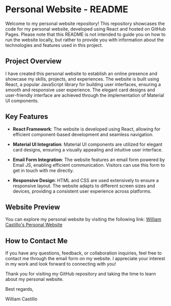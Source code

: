 # Personal Website - README

Welcome to my personal website repository! This repository showcases the code for my personal website, developed using React and hosted on GitHub Pages. Please note that this README is not intended to guide you on how to run the website locally, but rather to provide you with information about the technologies and features used in this project.

## Project Overview

I have created this personal website to establish an online presence and showcase my skills, projects, and experiences. The website is built using React, a popular JavaScript library for building user interfaces, ensuring a smooth and responsive user experience. The elegant card designs and user-friendly interface are achieved through the implementation of Material UI components.

## Key Features

- **React Framework**: The website is developed using React, allowing for efficient component-based development and seamless navigation.
  
- **Material UI Integration**: Material UI components are utilized for elegant card designs, ensuring a visually appealing and intuitive user interface.

- **Email Form Integration**: The website features an email form powered by Email JS, enabling efficient communication. Visitors can use this form to get in touch with me directly.

- **Responsive Design**: HTML and CSS are used extensively to ensure a responsive layout. The website adapts to different screen sizes and devices, providing a consistent user experience across platforms.

## Website Preview

You can explore my personal website by visiting the following link: [William Castillo's Personal Website](https://williamericcastillo.github.io/wecastillo)

## How to Contact Me

If you have any questions, feedback, or collaboration inquiries, feel free to contact me through the email form on my website. I appreciate your interest in my work and look forward to connecting with you!

Thank you for visiting my GitHub repository and taking the time to learn about my personal website.

Best regards,

William Castillo

